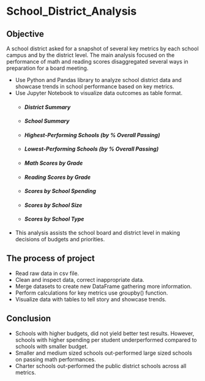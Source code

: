 ﻿# **School\_District\_Analysis**
## **Objective**
A school district asked for a snapshot of several key metrics by each school campus and by the district level. The main analysis focused on the performance of math and reading scores disaggregated several ways in preparation for a board meeting.

- Use Python and Pandas library to analyze school district data and showcase trends in school performance based on key metrics.
- Use Jupyter Notebook to visualize data outcomes as table format.
  - #### *District Summary*
  - #### *School Summary*
  - #### *Highest-Performing Schools (by % Overall Passing)*
  - #### *Lowest-Performing Schools (by % Overall Passing)*
  - #### *Math Scores by Grade*
  - #### *Reading Scores by Grade*
  - #### *Scores by School Spending*
  - #### *Scores by School Size*
  - #### *Scores by School Type*
- This analysis assists the school board and district level in making decisions of budgets and priorities.
## **The process of project**
- Read raw data in csv file.
- Clean and inspect data, correct inappropriate data.
- Merge datasets to create new DataFrame gathering more information.
- Perform calculations for key metrics use groupby() function.
- Visualize data with tables to tell story and showcase trends.
## **Conclusion**
- Schools with higher budgets, did not yield better test results. However, schools with higher spending per student underperformed compared to schools with smaller budget. 
- Smaller and medium sized schools out-performed large sized schools on passing math performances.
- Charter schools out-performed the public district schools across all metrics.
